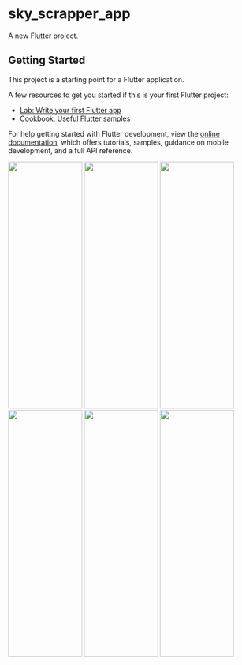 # sky_scrapper_app

A new Flutter project.

## Getting Started

This project is a starting point for a Flutter application.

A few resources to get you started if this is your first Flutter project:

- [Lab: Write your first Flutter app](https://docs.flutter.dev/get-started/codelab)
- [Cookbook: Useful Flutter samples](https://docs.flutter.dev/cookbook)

For help getting started with Flutter development, view the
[online documentation](https://docs.flutter.dev/), which offers tutorials,
samples, guidance on mobile development, and a full API reference.

<p>
  <img src="https://github.com/kansarakeval/sky_scrapper_app/assets/119046853/c31f315d-63d7-433f-8a10-16bfe4188db7" height="500" width="150">
  <img src="https://github.com/kansarakeval/sky_scrapper_app/assets/119046853/f197fb51-feb4-4c3b-a42e-483b1bf09182" height="500" width="150">
  <img src="https://github.com/kansarakeval/sky_scrapper_app/assets/119046853/dbee4852-cc33-40c0-b317-e6cfc9883a14" height="500" width="150">
  <img src="https://github.com/kansarakeval/sky_scrapper_app/assets/119046853/28e19318-da08-4524-9d2c-3ac4e3956762" height="500" width="150">
  <img src="https://github.com/kansarakeval/sky_scrapper_app/assets/119046853/ab090faf-6b16-4022-8e27-6ccaf14a54d1" height="500" width="150">
  <img src="https://github.com/kansarakeval/sky_scrapper_app/assets/119046853/15bdc611-d063-4de5-825d-aad940fa8afe" height="500" width="150">
  
</p>


